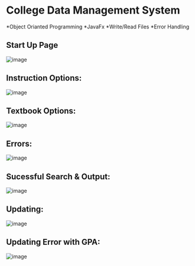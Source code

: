 # College Data Management System

*Object Orianted Programming
*JavaFx
*Write/Read Files
*Error Handling

## Start Up Page
![image](https://user-images.githubusercontent.com/100721307/165644767-94376ed6-15a2-48dc-90a4-c8f7fd62728b.png)

## Instruction Options: 

![image](https://user-images.githubusercontent.com/100721307/165644809-57213040-7008-42b5-af19-3deff01ad5ba.png)

## Textbook Options: 

![image](https://user-images.githubusercontent.com/100721307/165644862-4e8d3123-2ee1-4bd2-9c19-f2af879696e9.png)

## Errors: 

![image](https://user-images.githubusercontent.com/100721307/165644923-d2fba329-3ace-4e3f-ade5-1f5dedddc319.png)
 
## Sucessful Search & Output: 

![image](https://user-images.githubusercontent.com/100721307/165645027-c23fd047-c246-4b54-8b0a-503594b934a0.png)

## Updating:

![image](https://user-images.githubusercontent.com/100721307/165645106-80f75665-7fd2-4dce-87e1-821a4bab1658.png)

## Updating Error with GPA: 

![image](https://user-images.githubusercontent.com/100721307/165645155-340335dd-c675-4ac2-82c9-315aa694b6b3.png)

